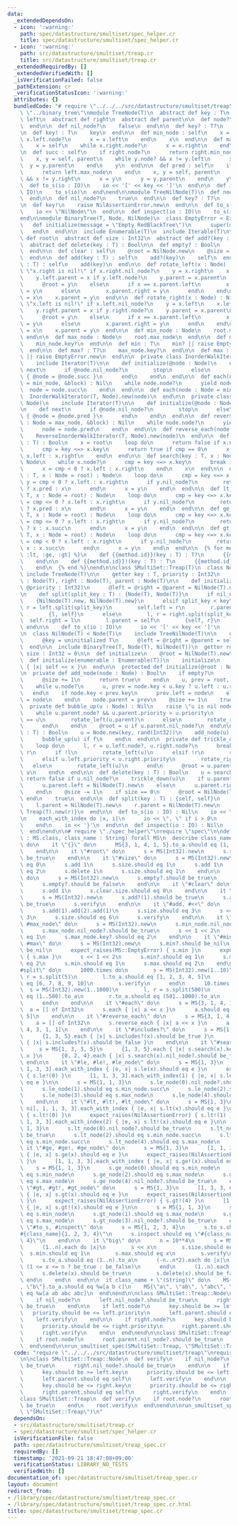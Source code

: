 ```yaml
---
data:
  _extendedDependsOn:
  - icon: ':warning:'
    path: spec/datastructure/smultiset/spec_helper.cr
    title: spec/datastructure/smultiset/spec_helper.cr
  - icon: ':warning:'
    path: src/datastructure/smultiset/treap.cr
    title: src/datastructure/smultiset/treap.cr
  _extendedRequiredBy: []
  _extendedVerifiedWith: []
  _isVerificationFailed: false
  _pathExtension: cr
  _verificationStatusIcon: ':warning:'
  attributes: {}
  bundledCode: "# require \"../../../src/datastructure/smultiset/treap\"\n# require\
    \ \"../binary_tree\"\nmodule TreeNode(T)\n  abstract def key : T\n  abstract def\
    \ left\n  abstract def right\n  abstract def parent\n\n  def node?\n    true\n\
    \  end\n\n  def nil_node?\n    false\n  end\n\n  def key? : T?\n    key\n  end\n\
    \n  def key! : T\n    key\n  end\n\n  def min_node : self\n    x = self\n    while\
    \ x.left.node?\n      x = x.left\n    end\n    x\n  end\n\n  def max_node : self\n\
    \    x = self\n    while x.right.node?\n      x = x.right\n    end\n    x\n  end\n\
    \n  def succ : self\n    if right.node?\n      return right.min_node\n    end\n\
    \    x, y = self, parent\n    while y.node? && x != y.left\n      x = y\n    \
    \  y = y.parent\n    end\n    y\n  end\n\n  def pred : self\n    if left.node?\n\
    \      return left.max_node\n    end\n    x, y = self, parent\n    while y.node?\
    \ && x != y.right\n      x = y\n      y = y.parent\n    end\n    y\n  end\n\n\
    \  def to_s(io : IO)\n    io << '[' << key << ']'\n  end\n\n  def inspect(io :\
    \ IO)\n    to_s(io)\n  end\nend\n\nmodule TreeNilNode(T)\n  def node?\n    false\n\
    \  end\n\n  def nil_node?\n    true\n  end\n\n  def key? : T?\n    nil\n  end\n\
    \n  def key!\n    raise NilAssertionError.new\n  end\n\n  def to_s(io : IO)\n\
    \    io << \"NilNode\"\n  end\n\n  def inspect(io : IO)\n    to_s(io)\n  end\n\
    end\n\nmodule BinaryTree(T, Node, NilNode)\n  class EmptyError < Exception\n \
    \   def initialize(message = \"Empty RedBlackTree\")\n      super(message)\n \
    \   end\n  end\n\n  include Enumerable(T)\n  include Iterable(T)\n\n  abstract\
    \ def root\n  abstract def size : Int32\n  abstract def add?(key : T) : Bool\n\
    \  abstract def delete(key : T) : Bool\n\n  def empty? : Bool\n    root.nil_node?\n\
    \  end\n\n  def clear : self\n    @root = NilNode.new\n    @size = 0\n    self\n\
    \  end\n\n  def add(key : T) : self\n    add?(key)\n    self\n  end\n\n  def <<(key\
    \ : T) : self\n    add(key)\n  end\n\n  def rotate_left(x : Node) : Nil\n    raise\
    \ \"x.right is nil!\" if x.right.nil_node?\n    y = x.right\n    x.right = y.left\n\
    \    y.left.parent = x if y.left.node?\n    y.parent = x.parent\n    if x.parent.nil_node?\n\
    \      @root = y\n    else\n      if x == x.parent.left\n        x.parent.left\
    \ = y\n      else\n        x.parent.right = y\n      end\n    end\n    y.left\
    \ = x\n    x.parent = y\n  end\n\n  def rotate_right(x : Node) : Nil\n    raise\
    \ \"x.left is nil!\" if x.left.nil_node?\n    y = x.left\n    x.left = y.right\n\
    \    y.right.parent = x if y.right.node?\n    y.parent = x.parent\n    if x.parent.nil_node?\n\
    \      @root = y\n    else\n      if x == x.parent.left\n        x.parent.left\
    \ = y\n      else\n        x.parent.right = y\n      end\n    end\n    y.right\
    \ = x\n    x.parent = y\n  end\n\n  def min_node : Node\n    root.min_node\n \
    \ end\n\n  def max_node : Node\n    root.max_node\n  end\n\n  def min? : T?\n\
    \    min_node.key?\n  end\n\n  def min : T\n    min? || raise EmptyError.new\n\
    \  end\n\n  def max? : T?\n    max_node.key?\n  end\n\n  def max : T\n    max?\
    \ || raise EmptyError.new\n  end\n\n  private class InorderWalkIterator(T, Node)\n\
    \    include Iterator(T)\n\n    def initialize(@node : Node)\n    end\n\n    def\
    \ next\n      if @node.nil_node?\n        stop\n      else\n        @node.key.tap\
    \ { @node = @node.succ }\n      end\n    end\n  end\n\n  def each(node : Node\
    \ = min_node, &block) : Nil\n    while node.node?\n      yield node.key\n    \
    \  node = node.succ\n    end\n  end\n\n  def each(node : Node = min_node)\n  \
    \  InorderWalkIterator(T, Node).new(node)\n  end\n\n  private class ReverseInorderWalkIterator(T,\
    \ Node)\n    include Iterator(T)\n\n    def initialize(@node : Node)\n    end\n\
    \n    def next\n      if @node.nil_node?\n        stop\n      else\n        @node.key.tap\
    \ { @node = @node.pred }\n      end\n    end\n  end\n\n  def reverse_each(node\
    \ : Node = max_node, &block) : Nil\n    while node.node?\n      yield node.key\n\
    \      node = node.pred\n    end\n  end\n\n  def reverse_each(node : Node = max_node)\n\
    \    ReverseInorderWalkIterator(T, Node).new(node)\n  end\n\n  def includes?(key\
    \ : T) : Bool\n    x = root\n    loop do\n      return false if x.nil_node?\n\
    \      cmp = key <=> x.key\n      return true if cmp == 0\n      x = cmp < 0 ?\
    \ x.left : x.right\n    end\n  end\n\n  def search(key : T, x : Node = root) :\
    \ Node\n    while x.node?\n      cmp = key <=> x.key\n      break if cmp == 0\n\
    \      x = cmp < 0 ? x.left : x.right\n    end\n    x\n  end\n\n  def le_node(key\
    \ : T, x : Node = root) : Node\n    loop do\n      cmp = key <=> x.key\n     \
    \ y = cmp < 0 ? x.left : x.right\n      if y.nil_node?\n        return cmp < 0\
    \ ? x.pred : x\n      end\n      x = y\n    end\n  end\n\n  def lt_node(key :\
    \ T, x : Node = root) : Node\n    loop do\n      cmp = key <=> x.key\n      y\
    \ = cmp <= 0 ? x.left : x.right\n      if y.nil_node?\n        return cmp <= 0\
    \ ? x.pred : x\n      end\n      x = y\n    end\n  end\n\n  def ge_node(key :\
    \ T, x : Node = root) : Node\n    loop do\n      cmp = key <=> x.key\n      y\
    \ = cmp <= 0 ? x.left : x.right\n      if y.nil_node?\n        return cmp <= 0\
    \ ? x : x.succ\n      end\n      x = y\n    end\n  end\n\n  def gt_node(key :\
    \ T, x : Node = root) : Node\n    loop do\n      cmp = key <=> x.key\n      y\
    \ = cmp < 0 ? x.left : x.right\n      if y.nil_node?\n        return cmp < 0 ?\
    \ x : x.succ\n      end\n      x = y\n    end\n  end\n\n  {% for method in [:le,\
    \ :lt, :ge, :gt] %}\n    def {{method.id}}(key : T) : T?\n      {{method.id}}_node(key).key?\n\
    \    end\n\n    def {{method.id}}!(key : T) : T\n      {{method.id}}_node(key).key!\n\
    \    end\n  {% end %}\nend\n\nclass SMultiSet::Treap(T)\n  class Node(T)\n   \
    \ include TreeNode(T)\n\n    getter key : T, priority : Int32\n    property! left\
    \ : Node(T), right : Node(T), parent : Node(T)\n\n    def initialize(@key : T,\
    \ @priority : Int32)\n      @left = @right = @parent = NilNode(T).new\n    end\n\
    \n    def split(split_key : T) : {Node(T), Node(T)}\n      if nil_node?\n    \
    \    {NilNode(T).new, NilNode(T).new}\n      elsif split_key < key\n        l,\
    \ r = left.split(split_key)\n        self.left = r\n        r.parent = self\n\
    \        {l, self}\n      else\n        l, r = right.split(split_key)\n      \
    \  self.right = l\n        l.parent = self\n        {self, r}\n      end\n   \
    \ end\n\n    def to_s(io : IO)\n      io << '[' << key << ']'\n    end\n  end\n\
    \n  class NilNode(T) < Node(T)\n    include TreeNilNode(T)\n\n    def initialize\n\
    \      @key = uninitialized T\n      @left = @right = @parent = self\n    end\n\
    \  end\n\n  include BinaryTree(T, Node(T), NilNode(T))\n  getter root : Node(T),\
    \ size : Int32 = 0\n\n  def initialize\n    @root = NilNode(T).new\n  end\n\n\
    \  def initialize(enumerable : Enumerable(T))\n    initialize\n    enumerable.each\
    \ { |x| self << x }\n  end\n\n  protected def initialize(@root : Node(T))\n  end\n\
    \n  private def add_node(node : Node) : Bool\n    if empty?\n      @root = node\n\
    \      @size += 1\n      return true\n    end\n    u, prev = root, NilNode(T).new\n\
    \    while u.node?\n      u, prev = node.key < u.key ? u.left : u.right, u\n \
    \   end\n    if node.key < prev.key\n      prev.left = node\n    else\n      prev.right\
    \ = node\n    end\n    node.parent = prev\n    @size += 1\n    true\n  end\n\n\
    \  private def bubble_up(u : Node) : Nil\n    raise \"u is nil node\" unless u.node?\n\
    \    while u.parent.node? && u.parent.priority > u.priority\n      if u.parent.right\
    \ == u\n        rotate_left(u.parent)\n      else\n        rotate_right(u.parent)\n\
    \      end\n    end\n    @root = u if u.parent.nil_node?\n  end\n\n  def add?(key\
    \ : T) : Bool\n    u = Node.new(key, rand(Int32))\n    add_node(u).tap do |f|\n\
    \      bubble_up(u) if f\n    end\n  end\n\n  private def trickle_down(u : Node(T))\n\
    \    loop do\n      l, r = u.left.node?, u.right.node?\n      break unless l ||\
    \ r\n      if !l\n        rotate_left(u)\n      elsif !r\n        rotate_right(u)\n\
    \      elsif u.left.priority < u.right.priority\n        rotate_right(u)\n   \
    \   else\n        rotate_left(u)\n      end\n      @root = u.parent if root ==\
    \ u\n    end\n  end\n\n  def delete(key : T) : Bool\n    u = search(key)\n   \
    \ return false if u.nil_node?\n    trickle_down(u)\n    if u.parent.left == u\n\
    \      u.parent.left = NilNode(T).new\n    else\n      u.parent.right = NilNode(T).new\n\
    \    end\n    @size -= 1\n    if size == 0\n      @root = NilNode(T).new\n   \
    \ end\n    true\n  end\n\n  def split(key : T) : {self, self}\n    l, r = root.split(key)\n\
    \    l.parent = NilNode(T).new\n    r.parent = NilNode(T).new\n    {Treap(T).new(l),\
    \ Treap(T).new(r)}\n  end\n\n  def to_s(io : IO) : Nil\n    io << \"SMultiSet::Treap{\"\
    \n    each_with_index do |x, i|\n      io << \", \" if i > 0\n      io << x\n\
    \    end\n    io << '}'\n  end\n\n  def inspect(io : IO) : Nil\n    to_s(io)\n\
    \  end\nend\n\n# require \"./spec_helper\"\nrequire \"spec\"\n\ndef run_smultiset_spec(type\
    \ : MS.class, class_name : String) forall MS\n  describe class_name + \"(Int32)\"\
    \ do\n    it \"{}\" do\n      MS{3, 1, 4, 1, 5}.to_a.should eq [1, 1, 3, 4, 5]\n\
    \    end\n\n    it \"#root\" do\n      s = MS(Int32).new\n      s.root.nil_node?.should\
    \ be_true\n    end\n\n    it \"#size\" do\n      s = MS(Int32).new\n      s.size.should\
    \ eq 0\n      s.add 1\n      s.size.should eq 1\n      s.add 1\n      s.size.should\
    \ eq 2\n      s.delete 1\n      s.size.should eq 1\n    end\n\n    it \"#empty?\"\
    \ do\n      s = MS(Int32).new\n      s.empty?.should be_true\n      s.add 1\n\
    \      s.empty?.should be_false\n    end\n\n    it \"#clear\" do\n      s = MS(Int32).new\n\
    \      s.add 1\n      s.clear.size.should eq 0\n    end\n\n    it \"#add?\" do\n\
    \      s = MS(Int32).new\n      s.add?(1).should be_true\n      s.add?(1).should\
    \ be_true\n      s.verify\n    end\n\n    it \"#add, #<<\" do\n      s = MS(Int32).new\n\
    \      s.add(1).add(2).add(1)\n      s.size.should eq 3\n      s << 3 << 4 <<\
    \ 3\n      s.size.should eq 6\n      s.verify\n    end\n\n    it \"#min_node,\
    \ #max_node\" do\n      s = MS(Int32).new\n      s.min_node.nil_node?.should be_true\n\
    \      s.max_node.nil_node?.should be_true\n      s << 1 << 2\n      s.min_node.key?.should\
    \ eq 1\n      s.max_node.key?.should eq 2\n    end\n\n    it \"#min?, #min, #max?,\
    \ #max\" do\n      s = MS(Int32).new\n      s.min?.should be_nil\n      s.max?.should\
    \ be_nil\n      expect_raises(MS::EmptyError) { s.min }\n      expect_raises(MS::EmptyError)\
    \ { s.max }\n      s << 1 << 2\n      s.min?.should eq 1\n      s.max?.should\
    \ eq 2\n      s.min.should eq 1\n      s.max.should eq 2\n    end\n\n    it \"\
    #split\" do\n      1000.times do\n        s = MS(Int32).new(1..10)\n        l,\
    \ r = s.split(5)\n        l.to_a.should eq [1, 2, 3, 4, 5]\n        r.to_a.should\
    \ eq [6, 7, 8, 9, 10]\n        s.verify\n      end\n      10.times do\n      \
    \  s = MS(Int32).new(1..1000)\n        l, r = s.split(500)\n        l.to_a.should\
    \ eq (1..500).to_a\n        r.to_a.should eq (501..1000).to_a\n        s.verify\n\
    \      end\n    end\n\n    it \"#each\" do\n      s = MS{3, 1, 4, 1, 5}\n    \
    \  a = [] of Int32\n      s.each { |x| a << x }\n      a.should eq [1, 1, 3, 4,\
    \ 5]\n    end\n\n    it \"#reverse_each\" do\n      s = MS{3, 1, 4, 1, 5}\n  \
    \    a = [] of Int32\n      s.reverse_each { |x| a << x }\n      a.should eq [5,\
    \ 4, 3, 1, 1]\n    end\n\n    it \"#includes?\" do\n      s = MS{1, 3, 3, 5}\n\
    \      {1, 3, 5}.each { |x| s.includes?(x).should be_true }\n      {0, 2, 4}.each\
    \ { |x| s.includes?(x).should be_false }\n    end\n\n    it \"#search\" do\n \
    \     s = MS{1, 3, 3, 5}\n      {1, 3, 5}.each { |x| s.search(x).key?.should eq\
    \ x }\n      {0, 2, 4}.each { |x| s.search(x).nil_node?.should be_true }\n   \
    \ end\n\n    it \"#le, #le!, #le_node\" do\n      s = MS{1, 3}\n      [nil, 1,\
    \ 1, 3, 3].each_with_index { |e, x| s.le(x).should eq e }\n      expect_raises(NilAssertionError)\
    \ { s.le!(0) }\n      [1, 1, 3, 3].each_with_index(1) { |e, x| s.le!(x).should\
    \ eq e }\n\n      s = MS{1, 1, 3}\n      s.le_node(0).nil_node?.should be_true\n\
    \      s.le_node(1).should eq s.min_node.succ\n      s.le_node(2).should eq s.min_node.succ\n\
    \      s.le_node(3).should eq s.max_node\n      s.le_node(4).should eq s.max_node\n\
    \    end\n\n    it \"#lt, #lt!, #lt_node\" do\n      s = MS{1, 3}\n      [nil,\
    \ nil, 1, 1, 3, 3].each_with_index { |e, x| s.lt(x).should eq e }\n      expect_raises(NilAssertionError)\
    \ { s.lt!(0) }\n      expect_raises(NilAssertionError) { s.lt!(1) }\n      [1,\
    \ 1, 3, 3].each_with_index(2) { |e, x| s.lt!(x).should eq e }\n\n      s = MS{1,\
    \ 1, 3}\n      s.lt_node(0).nil_node?.should be_true\n      s.lt_node(1).nil_node?.should\
    \ be_true\n      s.lt_node(2).should eq s.min_node.succ\n      s.lt_node(3).should\
    \ eq s.min_node.succ\n      s.lt_node(4).should eq s.max_node\n    end\n\n   \
    \ it \"#ge, #ge!, #ge_node\" do\n      s = MS{1, 3}\n      [1, 1, 3, 3, nil].each_with_index\
    \ { |e, x| s.ge(x).should eq e }\n      expect_raises(NilAssertionError) { s.ge!(4)\
    \ }\n      [1, 1, 3, 3].each_with_index { |e, x| s.ge!(x).should eq e }\n\n  \
    \    s = MS{1, 1, 3}\n      s.ge_node(0).should eq s.min_node\n      s.ge_node(1).should\
    \ eq s.min_node\n      s.ge_node(2).should eq s.max_node\n      s.ge_node(3).should\
    \ eq s.max_node\n      s.ge_node(4).nil_node?.should be_true\n    end\n\n    it\
    \ \"#gt, #gt!, #gt_node\" do\n      s = MS{1, 3}\n      [1, 3, 3, nil, nil].each_with_index\
    \ { |e, x| s.gt(x).should eq e }\n      expect_raises(NilAssertionError) { s.gt!(3)\
    \ }\n      expect_raises(NilAssertionError) { s.gt!(4) }\n      [1, 3, 3].each_with_index\
    \ { |e, x| s.gt!(x).should eq e }\n\n      s = MS{1, 1, 3}\n      s.gt_node(0).should\
    \ eq s.min_node\n      s.gt_node(1).should eq s.max_node\n      s.gt_node(2).should\
    \ eq s.max_node\n      s.gt_node(3).nil_node?.should be_true\n    end\n\n    it\
    \ \"#to_s, #inspect\" do\n      s = MS{1, 2, 3, 4}\n      s.to_s.should eq \"\
    #{class_name}{1, 2, 3, 4}\"\n      s.inspect.should eq \"#{class_name}{1, 2, 3,\
    \ 4}\"\n    end\n\n    it \"big\" do\n      n = 10**4\n      s = MS(Int32).new\n\
    \      (1..n).each do |x|\n        s << x\n        s.size.should eq x\n      \
    \  s.min.should eq 1\n        s.max.should eq x\n        s.verify\n      end\n\
    \      s.to_a.should eq (1..n).to_a\n      (-n..n*2).each do |x|\n        s.includes?(x).should\
    \ (1 <= x <= n ? be_true : be_false)\n      end\n      (1..n).each do |x|\n  \
    \      s.delete(x).should be_true\n        s.delete(x).should be_false\n     \
    \ end\n    end\n  end\n\n  it class_name + \"(String)\" do\n    MS{\"a\", \"c\"\
    , \"b\"}.to_a.should eq %w[a b c]\n    MS{\"a\", \"ab\", \"abc\", \"abc\"}.to_a.should\
    \ eq %w[a ab abc abc]\n  end\nend\n\nclass SMultiSet::Treap::Node\n  def verify\n\
    \    if nil_node?\n      left.nil_node?.should be_true\n      right.nil_node?.should\
    \ be_true\n    end\n\n    if left.node?\n      key.should be >= left.key\n   \
    \   priority.should be <= left.priority\n      left.parent.should eq self\n  \
    \    left.verify\n    end\n\n    if right.node?\n      key.should be <= right.key\n\
    \      priority.should be <= right.priority\n      right.parent.should eq self\n\
    \      right.verify\n    end\n  end\nend\n\nclass SMultiSet::Treap\n  def verify\n\
    \    if root.node?\n      root.parent.nil_node?.should be_true\n    end\n    root.verify\n\
    \  end\nend\n\nrun_smultiset_spec(SMultiSet::Treap, \"SMultiSet::Treap\")\n"
  code: "require \"../../../src/datastructure/smultiset/treap\"\nrequire \"./spec_helper\"\
    \n\nclass SMultiSet::Treap::Node\n  def verify\n    if nil_node?\n      left.nil_node?.should\
    \ be_true\n      right.nil_node?.should be_true\n    end\n\n    if left.node?\n\
    \      key.should be >= left.key\n      priority.should be <= left.priority\n\
    \      left.parent.should eq self\n      left.verify\n    end\n\n    if right.node?\n\
    \      key.should be <= right.key\n      priority.should be <= right.priority\n\
    \      right.parent.should eq self\n      right.verify\n    end\n  end\nend\n\n\
    class SMultiSet::Treap\n  def verify\n    if root.node?\n      root.parent.nil_node?.should\
    \ be_true\n    end\n    root.verify\n  end\nend\n\nrun_smultiset_spec(SMultiSet::Treap,\
    \ \"SMultiSet::Treap\")\n"
  dependsOn:
  - src/datastructure/smultiset/treap.cr
  - spec/datastructure/smultiset/spec_helper.cr
  isVerificationFile: false
  path: spec/datastructure/smultiset/treap_spec.cr
  requiredBy: []
  timestamp: '2021-09-21 18:47:08+09:00'
  verificationStatus: LIBRARY_NO_TESTS
  verifiedWith: []
documentation_of: spec/datastructure/smultiset/treap_spec.cr
layout: document
redirect_from:
- /library/spec/datastructure/smultiset/treap_spec.cr
- /library/spec/datastructure/smultiset/treap_spec.cr.html
title: spec/datastructure/smultiset/treap_spec.cr
---
```

